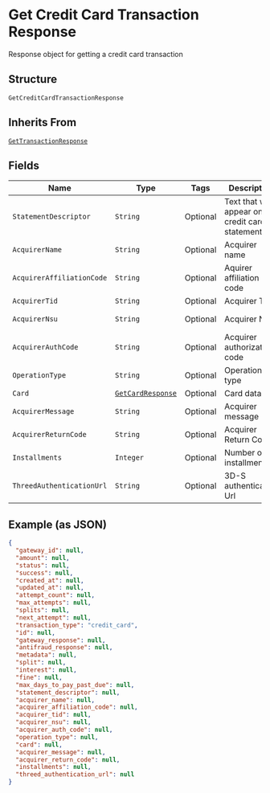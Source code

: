 
# Get Credit Card Transaction Response

Response object for getting a credit card transaction

## Structure

`GetCreditCardTransactionResponse`

## Inherits From

[`GetTransactionResponse`](../../doc/models/get-transaction-response.md)

## Fields

| Name | Type | Tags | Description | Getter | Setter |
|  --- | --- | --- | --- | --- | --- |
| `StatementDescriptor` | `String` | Optional | Text that will appear on the credit card's statement | String getStatementDescriptor() | setStatementDescriptor(String statementDescriptor) |
| `AcquirerName` | `String` | Optional | Acquirer name | String getAcquirerName() | setAcquirerName(String acquirerName) |
| `AcquirerAffiliationCode` | `String` | Optional | Aquirer affiliation code | String getAcquirerAffiliationCode() | setAcquirerAffiliationCode(String acquirerAffiliationCode) |
| `AcquirerTid` | `String` | Optional | Acquirer TID | String getAcquirerTid() | setAcquirerTid(String acquirerTid) |
| `AcquirerNsu` | `String` | Optional | Acquirer NSU | String getAcquirerNsu() | setAcquirerNsu(String acquirerNsu) |
| `AcquirerAuthCode` | `String` | Optional | Acquirer authorization code | String getAcquirerAuthCode() | setAcquirerAuthCode(String acquirerAuthCode) |
| `OperationType` | `String` | Optional | Operation type | String getOperationType() | setOperationType(String operationType) |
| `Card` | [`GetCardResponse`](../../doc/models/get-card-response.md) | Optional | Card data | GetCardResponse getCard() | setCard(GetCardResponse card) |
| `AcquirerMessage` | `String` | Optional | Acquirer message | String getAcquirerMessage() | setAcquirerMessage(String acquirerMessage) |
| `AcquirerReturnCode` | `String` | Optional | Acquirer Return Code | String getAcquirerReturnCode() | setAcquirerReturnCode(String acquirerReturnCode) |
| `Installments` | `Integer` | Optional | Number of installments | Integer getInstallments() | setInstallments(Integer installments) |
| `ThreedAuthenticationUrl` | `String` | Optional | 3D-S authentication Url | String getThreedAuthenticationUrl() | setThreedAuthenticationUrl(String threedAuthenticationUrl) |

## Example (as JSON)

```json
{
  "gateway_id": null,
  "amount": null,
  "status": null,
  "success": null,
  "created_at": null,
  "updated_at": null,
  "attempt_count": null,
  "max_attempts": null,
  "splits": null,
  "next_attempt": null,
  "transaction_type": "credit_card",
  "id": null,
  "gateway_response": null,
  "antifraud_response": null,
  "metadata": null,
  "split": null,
  "interest": null,
  "fine": null,
  "max_days_to_pay_past_due": null,
  "statement_descriptor": null,
  "acquirer_name": null,
  "acquirer_affiliation_code": null,
  "acquirer_tid": null,
  "acquirer_nsu": null,
  "acquirer_auth_code": null,
  "operation_type": null,
  "card": null,
  "acquirer_message": null,
  "acquirer_return_code": null,
  "installments": null,
  "threed_authentication_url": null
}
```

